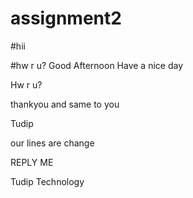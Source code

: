 # assignment2
#hii

#hw r u?
Good Afternoon
Have a nice day

Hw r u?

thankyou and same to you	

Tudip

our lines are change

REPLY ME

Tudip Technology



